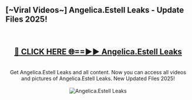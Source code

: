 <h2>[~Viral Videos~] Angelica.Estell Leaks - Update Files 2025!</h2>
<br>
<div align="center">
<h2><a href="https://betterlinks.top/A2PfLJ" rel="nofollow">🔴 CLICK HERE 🌐==►► Angelica.Estell Leaks</a></h2>
<br>
Get Angelica.Estell Leaks and all content. Now you can access all videos and pictures of Angelica.Estell Leaks. New Updated Files 2025!
<br>
<br>
<a href="https://betterlinks.top/A2PfLJ" rel="nofollow" data-target="animated-image.originalLink"><img src="https://i.ibb.co.com/WyWwxjT/player-gif2.gif" alt="Angelica.Estell Leaks" style="max-width: 100%; display: inline-block;" data-target="animated-image.originalImage"></a>
</div>
<br>
